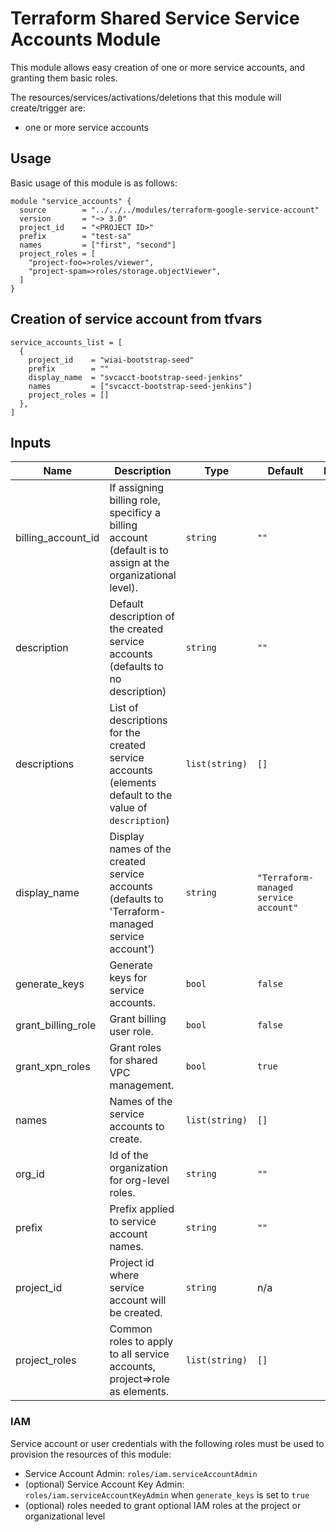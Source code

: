 # Terraform  Shared Service Service Accounts Module

This module allows easy creation of one or more service accounts, and granting them basic roles.

The resources/services/activations/deletions that this module will create/trigger are:

- one or more service accounts

## Usage

Basic usage of this module is as follows:

```hcl
module "service_accounts" {
  source        = "../../../modules/terraform-google-service-account"
  version       = "~> 3.0"
  project_id    = "<PROJECT ID>"
  prefix        = "test-sa"
  names         = ["first", "second"]
  project_roles = [
    "project-foo=>roles/viewer",
    "project-spam=>roles/storage.objectViewer",
  ]
}
```
## Creation of service account from tfvars
```hcl
service_accounts_list = [
  {
    project_id    = "wiai-bootstrap-seed"
    prefix        = ""
    display_name  = "svcacct-bootstrap-seed-jenkins"
    names         = ["svcacct-bootstrap-seed-jenkins"] 
    project_roles = []
  },
]
```
<!-- BEGINNING OF PRE-COMMIT-TERRAFORM DOCS HOOK -->
## Inputs

| Name | Description | Type | Default | Required |
|------|-------------|------|---------|:--------:|
| billing\_account\_id | If assigning billing role, specificy a billing account (default is to assign at the organizational level). | `string` | `""` | no |
| description | Default description of the created service accounts (defaults to no description) | `string` | `""` | no |
| descriptions | List of descriptions for the created service accounts (elements default to the value of `description`) | `list(string)` | `[]` | no |
| display\_name | Display names of the created service accounts (defaults to 'Terraform-managed service account') | `string` | `"Terraform-managed service account"` | no |
| generate\_keys | Generate keys for service accounts. | `bool` | `false` | no |
| grant\_billing\_role | Grant billing user role. | `bool` | `false` | no |
| grant\_xpn\_roles | Grant roles for shared VPC management. | `bool` | `true` | no |
| names | Names of the service accounts to create. | `list(string)` | `[]` | no |
| org\_id | Id of the organization for org-level roles. | `string` | `""` | no |
| prefix | Prefix applied to service account names. | `string` | `""` | no |
| project\_id | Project id where service account will be created. | `string` | n/a | yes |
| project\_roles | Common roles to apply to all service accounts, project=>role as elements. | `list(string)` | `[]` | no |


<!-- END OF PRE-COMMIT-TERRAFORM DOCS HOOK -->

### IAM

Service account or user credentials with the following roles must be used to provision the resources of this module:

- Service Account Admin: `roles/iam.serviceAccountAdmin`
- (optional) Service Account Key Admin: `roles/iam.serviceAccountKeyAdmin` when `generate_keys` is set to `true`
- (optional) roles needed to grant optional IAM roles at the project or organizational level
